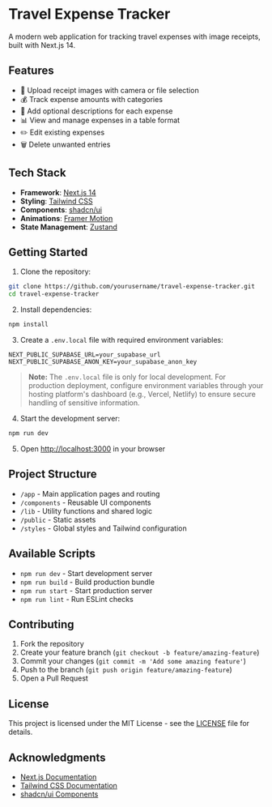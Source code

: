 # Travel Expense Tracker

A modern web application for tracking travel expenses with image receipts, built with Next.js 14.

## Features

- 📸 Upload receipt images with camera or file selection
- 💰 Track expense amounts with categories
- 📝 Add optional descriptions for each expense
- 📊 View and manage expenses in a table format
- ✏️ Edit existing expenses
- 🗑️ Delete unwanted entries

## Tech Stack

- **Framework**: [Next.js 14](https://nextjs.org)
- **Styling**: [Tailwind CSS](https://tailwindcss.com)
- **Components**: [shadcn/ui](https://ui.shadcn.com)
- **Animations**: [Framer Motion](https://framer.com/motion)
- **State Management**: [Zustand](https://zustand-demo.pmnd.rs)

## Getting Started

1. Clone the repository:
```bash
git clone https://github.com/yourusername/travel-expense-tracker.git
cd travel-expense-tracker
```

2. Install dependencies:
```bash
npm install
```

3. Create a `.env.local` file with required environment variables:
```env
NEXT_PUBLIC_SUPABASE_URL=your_supabase_url
NEXT_PUBLIC_SUPABASE_ANON_KEY=your_supabase_anon_key
```

> **Note:** The `.env.local` file is only for local development. For production deployment, configure environment variables through your hosting platform's dashboard (e.g., Vercel, Netlify) to ensure secure handling of sensitive information.

4. Start the development server:
```bash
npm run dev
```

5. Open [http://localhost:3000](http://localhost:3000) in your browser

## Project Structure

- `/app` - Main application pages and routing
- `/components` - Reusable UI components
- `/lib` - Utility functions and shared logic
- `/public` - Static assets
- `/styles` - Global styles and Tailwind configuration

## Available Scripts

- `npm run dev` - Start development server
- `npm run build` - Build production bundle
- `npm run start` - Start production server
- `npm run lint` - Run ESLint checks

## Contributing

1. Fork the repository
2. Create your feature branch (`git checkout -b feature/amazing-feature`)
3. Commit your changes (`git commit -m 'Add some amazing feature'`)
4. Push to the branch (`git push origin feature/amazing-feature`)
5. Open a Pull Request

## License

This project is licensed under the MIT License - see the [LICENSE](LICENSE) file for details.

## Acknowledgments

- [Next.js Documentation](https://nextjs.org/docs)
- [Tailwind CSS Documentation](https://tailwindcss.com/docs)
- [shadcn/ui Components](https://ui.shadcn.com)
